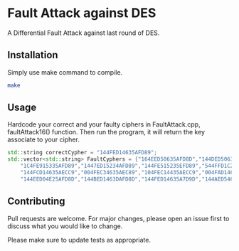 # Fault Attack against DES

A Differential Fault Attack against last round of DES.

## Installation

Simply use make command to compile.

```bash
make
```

## Usage

Hardcode your correct and your faulty ciphers in FaultAttack.cpp, faultAttack16() function. Then run the program, it will return the key associate to your cipher. 

```cpp
std::string correctCypher = "144FED14635AFD89";
std::vector<std::string> FaultCyphers = {"164EED50635AFD8D","144DED50635BFD89","145FEF50635AFD89","151FE956735AFD89","151FED54715BFD89","150FE9147358FD89","154FED14735AFF89","140FE915234EFD8B",
    "1C4FE915335AFD89","1447ED15234AFD89","144FE515235EFD89","544FFD1C234AFD89","544FFD156B4AFD89","544FED146312FD88","544FFD14631AF589","144FFD14671AED80","744FFD14671AFCC8","146FED14675AFC89",
    "144FCD14635AECC9","004FEC34635AEC89","104FEC14435AECC9","004FAD14637AFD89","104FAC14635ADD89","044FAC14635AB9A9","804FED14625ABD89","14CFED04625AF989","144F6D14635AB989","144AED84635AB989",
    "144EED04E25AFD8D","144BED1463DAFD8D","144FED14635A7D9D","144AED54635BFD0D"};
```

## Contributing
Pull requests are welcome. For major changes, please open an issue first to discuss what you would like to change.

Please make sure to update tests as appropriate.
